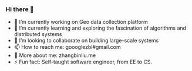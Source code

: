 ### Hi there 👋

- 🔭 I’m currently working on Geo data collection platform
- 🌱 I’m currently learning and exploring the fascination of algorithms and distributed systems
- 👯 I’m looking to collaborate on building large-scale systems
- 📫 How to reach me: goooglezbl#gmail.com
- 🤠 More about me: zhangbinliu.me
- ⚡ Fun fact: Self-taught software engineer, from EE to CS.

<!--
**cool4zbl/cool4zbl** is a ✨ _special_ ✨ repository because its `README.md` (this file) appears on your GitHub profile.

Here are some ideas to get you started:

- 🔭 I’m currently working on ...
- 🌱 I’m currently learning ...
- 👯 I’m looking to collaborate on ...
- 🤔 I’m looking for help with ...
- 💬 Ask me about ...
- 📫 How to reach me: ...
- 🤠 More about me: zhangbinliu.me
- 😄 Pronouns: ...
- ⚡ Fun fact: ...
-->
